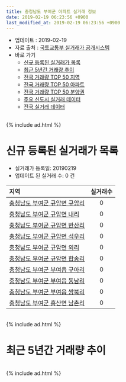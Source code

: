 ```yaml
---
title: 충청남도 부여군 아파트 실거래 정보
date: 2019-02-19 06:23:56 +0900
last_modified_at: 2019-02-19 06:23:56 +0900
---
```


* 업데이트 : 2019-02-19
* 자료 출처 : [국토교통부 실거래가 공개시스템](http://rt.molit.go.kr)
* 바로 가기
    * [신규 등록된 실거래가 목록](#신규-등록된-실거래가-목록)
    * [최근 5년간 거래량 추이](#최근-5년간-거래량-추이)
    * [전국 거래량 TOP 50 지역](https://ayogom.github.io/apt-trade-info/최근-3개월-전국에서-가장-거래가-많이-발생한-지역)
    * [전국 거래량 TOP 50 아파트](https://ayogom.github.io/apt-trade-info/최근-3개월-전국에서-가장-거래가-많이-발생한-아파트)
    * [전국 거래량 TOP 50 분양권](https://ayogom.github.io/apt-trade-info/최근-3개월-전국에서-가장-거래가-많이-발생한-분양권)
    * [주요 신도시 실거래 데이터](https://ayogom.github.io/apt-trade-info/주요-신도시)
    * [전국 실거래 데이터](https://ayogom.github.io/apt-trade-info/전국)

<br>
{% include ad.html %}
<br>

# 신규 등록된 실거래가 목록
* 실거래가 등록일: 20190219
* 업데이트 된 실거래 수: 0 건


|지역|실거래수|
|:---|:---:|
|[충청남도 부여군 규암면 규암리](https://ayogom.github.io/apt-trade-info/충청남도-부여군-규암면-규암리)|0|
|[충청남도 부여군 규암면 내리](https://ayogom.github.io/apt-trade-info/충청남도-부여군-규암면-내리)|0|
|[충청남도 부여군 규암면 반산리](https://ayogom.github.io/apt-trade-info/충청남도-부여군-규암면-반산리)|0|
|[충청남도 부여군 규암면 석우리](https://ayogom.github.io/apt-trade-info/충청남도-부여군-규암면-석우리)|0|
|[충청남도 부여군 규암면 외리](https://ayogom.github.io/apt-trade-info/충청남도-부여군-규암면-외리)|0|
|[충청남도 부여군 규암면 합송리](https://ayogom.github.io/apt-trade-info/충청남도-부여군-규암면-합송리)|0|
|[충청남도 부여군 부여읍 구아리](https://ayogom.github.io/apt-trade-info/충청남도-부여군-부여읍-구아리)|0|
|[충청남도 부여군 부여읍 동남리](https://ayogom.github.io/apt-trade-info/충청남도-부여군-부여읍-동남리)|0|
|[충청남도 부여군 부여읍 쌍북리](https://ayogom.github.io/apt-trade-info/충청남도-부여군-부여읍-쌍북리)|0|
|[충청남도 부여군 홍산면 남촌리](https://ayogom.github.io/apt-trade-info/충청남도-부여군-홍산면-남촌리)|0|


<br>
{% include ad.html %}
<br>

# 최근 5년간 거래량 추이


<div style="width:100%;">
    <canvas id="deal_progress" height="200"></canvas>
</div>

<script>
new Chart(document.getElementById("deal_progress"), {
    type: 'line',
    data: {
        labels: ['201402','201403','201404','201405','201406','201407','201408','201409','201410','201411','201412','201501','201502','201503','201504','201505','201506','201507','201508','201509','201510','201511','201512','201601','201602','201603','201604','201605','201606','201607','201608','201609','201610','201611','201612','201701','201702','201703','201704','201705','201706','201707','201708','201709','201710','201711','201712','201801','201802','201803','201804','201805','201806','201807','201808','201809','201810','201811','201812','201901','201902'],
        datasets: [{
            label: '매매',
            pointRadius: 1,
            data: [11, 15, 11, 14, 10, 10, 13, 10, 10, 21, 10, 6, 14, 20, 9, 6, 11, 11, 15, 5, 20, 12, 9, 11, 8, 12, 12, 6, 8, 7, 15, 5, 12, 7, 11, 8, 6, 13, 16, 11, 5, 8, 11, 8, 12, 8, 9, 17, 8, 26, 19, 24, 19, 19, 20, 17, 13, 13, 10, 11, 4],
            borderColor: "rgba(255, 201, 14, 1)",
            backgroundColor: "rgba(255, 201, 14, 0.5)",
            fill: false,
            lineTension: 0
        },{
            label: '전월세',
            pointRadius: 1,
            data: [14, 6, 5, 2, 14, 8, 3, 5, 5, 6, 12, 6, 10, 9, 9, 9, 6, 7, 6, 10, 10, 8, 3, 7, 5, 3, 8, 4, 9, 13, 8, 7, 7, 5, 5, 11, 10, 12, 2, 5, 12, 9, 3, 4, 3, 3, 2, 8, 10, 12, 6, 12, 15, 26, 13, 10, 37, 24, 16, 9, 4],
            borderColor: "rgba(0, 141, 185, 1)",
            backgroundColor: "rgba(0, 141, 185, 0.5)",
            fill: false,
            lineTension: 0
        }
        ]
    },
    options: {
        responsive: true,
        title: {
            display: false
        },
        tooltips: {
            mode: 'index',
            intersect: false
        },
        hover: {
            mode: 'nearest',
            intersect: true
        },
        scales: {
            xAxes: [{
                display: true,
                scaleLabel: {
                    display: true,
                    labelString: '년/월'
                }
            }],
            yAxes: [{
                display: true,
                ticks: {
                    suggestedMin: 0,
                },
                scaleLabel: {
                    display: true,
                    labelString: '실거래 수'
                }
            }]
        }
    }
});

</script>


<br>
{% include ad.html %}
<br>

